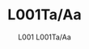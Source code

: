 ---
designer: Alberto Basaglia Natalia Rota Nodari
description: "L001%20is%20a%20collection%20of%20lamps%20with%20an%20iconic%20design%20consisting%20of%20elements%20capable%20of%20creating%20different%20combinations.%20Table%20lamp%20with%20two%20injection%20moulded%20polycarbonate%20diffusers%20%D8%20265mm%2C%20steel%20base%20and%20central%20stem."
image_primary: img/L001TA_L001TA-AA_01_zoom.jpg
image_secondary: ../../../images/blank.png
manufacturer: Pedrali
href: https://www.pedrali.it/en/products/catalog/Lamp-L001TA-AA/
subtitle: L001 L001Ta/Aa
title: L001Ta/Aa
image_thumb: img/L001TA_L001TA-AA_cover.jpg
tags: 
  - pedrali
  - lamps
category: lamps
slug: /manufacturers/pedrali/lamps/alberto-basaglia-natalia-rota-nodari-l-001-ta-aa
---